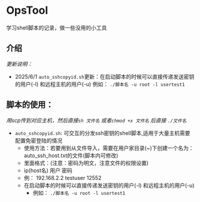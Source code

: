 # OpsTool
学习shell脚本的记录，做一些没用的小工具  
## 介绍  
*更新说明：*
- 2025/6/1 `auto_sshcopyid.sh`更新：在启动脚本的时候可以直接传递发送密钥的用户(-l) 和远程主机的用户(-u) 例如： `./脚本名 -u root -l usertest1`
## 脚本的使用： 
*用scp传到对应主机，然后直接`sh 文件名` 或者`chmod +x 文件名` 后直接 `./文件名`*
- `auto_sshcopyid.sh`: 可交互的分发ssh密钥的shell脚本,适用于大量主机需要配置免密登陆的情况
    - 使用方法：若要用到从文件导入，需要在用户家目录(~)下创建一个名为：auto_ssh_host.txt的文件(脚本内可修改)
    - 里面格式：(注意：密码为明文，注意文件的权限设置)
    - ip(host名) 用户 密码
    - 例： 192.168.2.2 testuser 12552
    - 在启动脚本的时候可以直接传递发送密钥的用户(-l) 和远程主机的用户(-u)
        - 例如： `./脚本名 -u root -l usertest1`
  

